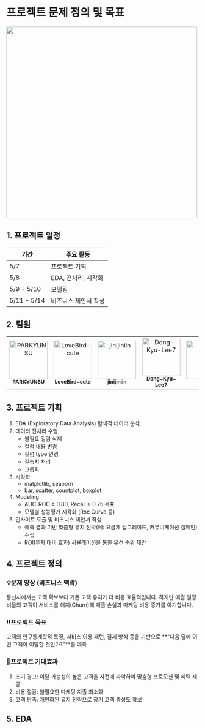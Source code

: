 # 프로젝트 문제 정의 및 목표

<img src="https://github.com/user-attachments/assets/5712810a-0a79-4a96-b994-3fdbe5019ef2" width=500>


## 1. 프로젝트 일정
| 기간          | 주요 활동                                                                                   |
|--------------|---------------------------------------------------------------------------------------------|
| 5/7     | 프로젝트 기획            |
| 5/8    | EDA, 전처리, 시각화                                                                         |
| 5/9 - 5/10    | 모델링                                                             |
| 5/11 - 5/14   | 비즈니스 제안서 작성                                                              |

## 2. 팀원

<table>
  <tbody>
    <tr>
      <td align="center">
        <a href="https://github.com/PARKYUNSU">
          <img src="https://avatars.githubusercontent.com/PARKYUNSU?size=100" width="100px;" alt="PARKYUNSU"/>
          <br /><sub><b>PARKYUNSU</b></sub>
        </a>
      </td>
      <td align="center">
        <a href="https://github.com/LoveBird-cute">
          <img src="https://avatars.githubusercontent.com/LoveBird-cute?size=100" width="100px;" alt="LoveBird-cute"/>
          <br /><sub><b>LoveBird-cute</b></sub>
        </a>
      </td>
      <td align="center">
        <a href="https://github.com/jinijiniin">
          <img src="https://avatars.githubusercontent.com/jinijiniin?size=100" width="100px;" alt="jinijiniin"/>
          <br /><sub><b>jinijiniin</b></sub>
        </a>
      </td>
      <td align="center">
        <a href="https://github.com/Dong-Kyu-Lee7">
          <img src="https://avatars.githubusercontent.com/Dong-Kyu-Lee7?size=100" width="100px;" alt="Dong-Kyu-Lee7"/>
          <br /><sub><b>Dong-Kyu-Lee7</b></sub>
        </a>
      </td>
      <td align="center">
        <a href="https://github.com/bluol">
          <img src="https://avatars.githubusercontent.com/bluol?size=100" width="100px;" alt="bluol"/>
          <br /><sub><b>bluol</b></sub>
        </a>
      </td>
    </tr>
  </tbody>
</table>


## 3. 프로젝트 기획

1. EDA (Exploratory Data Analysis) 탐색적 데이터 분석
2. 데이터 전처리 수행
    - 불필요 컬럼 삭제
    - 컬럼 내용 변경
    - 컬럼 type 변경
    - 결측치 처리
    - 그룹화
3. 시각화
    - matplotlib, seaborn
    - bar, scatter, countplot, boxplot
4. Modeling
    - AUC-ROC ≥ 0.80, Recall ≥ 0.75 목표
    - 모델별 성능평가 시각화 (Roc Curve 등)
5. 인사이트 도출 및 비즈니스 제안서 작성
    - 예측 결과 기반 맞춤형 유지 전략(예: 요금제 업그레이드, 커뮤니케이션 캠페인) 수립
    - ROI(투자 대비 효과) 시뮬레이션을 통한 우선 순위 제안

## 4. 프로젝트 정의

### **💡문제 양상 (비즈니스 맥락)**
   통신사에서는 고객 확보보다 기존 고객 유지가 더 비용 효율적입니다. 하지만 매월 일정 비율의 고객이 서비스를 해지(Churn)해 매출 손실과 마케팅 비용 증가를 야기합니다.


### **‼️프로젝트 목표**
   고객의 인구통계학적 특징, 서비스 이용 패턴, 결제 방식 등을 기반으로 **“다음 달에 어떤 고객이 이탈할 것인가?”**를 예측

### **💼프로젝트 기대효과**
1. 조기 경고: 이탈 가능성이 높은 고객을 사전에 파악하여 맞춤형 프로모션 및 혜택 제공
2. 비용 절감: 불필요한 마케팅 지출 최소화
3. 고객 만족: 개인화된 유지 전략으로 장기 고객 충성도 확보

## 5. EDA
